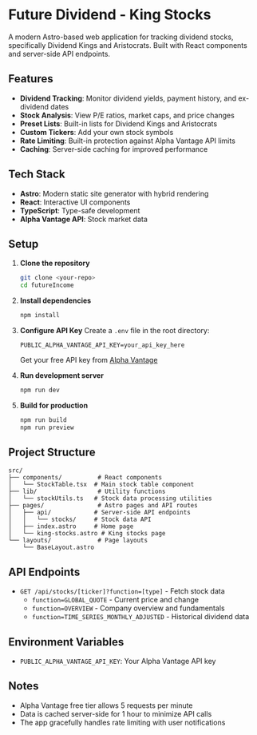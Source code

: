 # Future Dividend - King Stocks

A modern Astro-based web application for tracking dividend stocks, specifically Dividend Kings and Aristocrats. Built with React components and server-side API endpoints.

## Features

- **Dividend Tracking**: Monitor dividend yields, payment history, and ex-dividend dates
- **Stock Analysis**: View P/E ratios, market caps, and price changes
- **Preset Lists**: Built-in lists for Dividend Kings and Aristocrats
- **Custom Tickers**: Add your own stock symbols
- **Rate Limiting**: Built-in protection against Alpha Vantage API limits
- **Caching**: Server-side caching for improved performance

## Tech Stack

- **Astro**: Modern static site generator with hybrid rendering
- **React**: Interactive UI components
- **TypeScript**: Type-safe development
- **Alpha Vantage API**: Stock market data

## Setup

1. **Clone the repository**
   ```bash
   git clone <your-repo>
   cd futureIncome
   ```

2. **Install dependencies**
   ```bash
   npm install
   ```

3. **Configure API Key**
   Create a `.env` file in the root directory:
   ```env
   PUBLIC_ALPHA_VANTAGE_API_KEY=your_api_key_here
   ```
   
   Get your free API key from [Alpha Vantage](https://www.alphavantage.co/support/#api-key)

4. **Run development server**
   ```bash
   npm run dev
   ```

5. **Build for production**
   ```bash
   npm run build
   npm run preview
   ```

## Project Structure

```
src/
├── components/          # React components
│   └── StockTable.tsx  # Main stock table component
├── lib/                 # Utility functions
│   └── stockUtils.ts   # Stock data processing utilities
├── pages/               # Astro pages and API routes
│   ├── api/            # Server-side API endpoints
│   │   └── stocks/     # Stock data API
│   ├── index.astro     # Home page
│   └── king-stocks.astro # King stocks page
└── layouts/             # Page layouts
    └── BaseLayout.astro
```

## API Endpoints

- `GET /api/stocks/[ticker]?function=[type]` - Fetch stock data
  - `function=GLOBAL_QUOTE` - Current price and change
  - `function=OVERVIEW` - Company overview and fundamentals
  - `function=TIME_SERIES_MONTHLY_ADJUSTED` - Historical dividend data

## Environment Variables

- `PUBLIC_ALPHA_VANTAGE_API_KEY`: Your Alpha Vantage API key

## Notes

- Alpha Vantage free tier allows 5 requests per minute
- Data is cached server-side for 1 hour to minimize API calls
- The app gracefully handles rate limiting with user notifications
